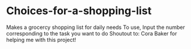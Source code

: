 # Choices-for-a-shopping-list
Makes a grocercy shopping list for daily needs
To use, Input the number corresponding to the task you want to do
Shoutout to: Cora Baker for helping me with this project!

